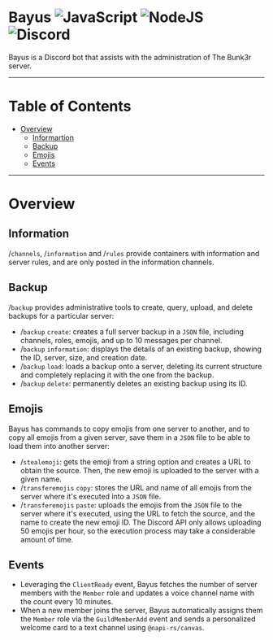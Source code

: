 # Bayus ![JavaScript](https://img.shields.io/badge/javascript-%23323330.svg?style=for-the-badge&logo=javascript&logoColor=%23F7DF1E) ![NodeJS](https://img.shields.io/badge/node.js-6DA55F?style=for-the-badge&logo=node.js&logoColor=white) ![Discord](https://img.shields.io/badge/Discord-%235865F2.svg?style=for-the-badge&logo=discord&logoColor=white)
Bayus is a Discord bot that assists with the administration of The Bunk3r server.

---

# Table of Contents
- [Overview](#overview)
  - [Informartion](#information)
  - [Backup](#backup)
  - [Emojis](#emojis)
  - [Events](#events)

---

# Overview
## Information
/`channels`, /`information` and /`rules` provide containers with information and server rules, and are only posted in the information channels.

## Backup
/`backup` provides administrative tools to create, query, upload, and delete backups for a particular server:

- /`backup` `create`: creates a full server backup in a `JSON` file, including channels, roles, emojis, and up to 10 messages per channel.
- /`backup` `information`: displays the details of an existing backup, showing the ID, server, size, and creation date.
- /`backup` `load`: loads a backup onto a server, deleting its current structure and completely replacing it with the one from the backup.
- /`backup` `delete`: permanently deletes an existing backup using its ID.

## Emojis
Bayus has commands to copy emojis from one server to another, and to copy all emojis from a given server, save them in a `JSON` file to be able to load them into another server:

- /`stealemoji`: gets the emoji from a string option and creates a URL to obtain the source. Then, the new emoji is uploaded to the server with a given name.
- /`transferemojis` `copy`: stores the URL and name of all emojis from the server where it's executed into a `JSON` file.
- /`transferemojis` `paste`: uploads the emojis from the `JSON` file to the server where it's executed, using the URL to fetch the source, and the name to create the new emoji ID. The Discord API only
allows uploading 50 emojis per hour, so the execution process may take a considerable amount of time.

## Events
- Leveraging the `ClientReady` event, Bayus fetches the number of server members with the `Member` role and updates a voice channel name with the count every 10 minutes.
- When a new member joins the server, Bayus automatically assigns them the `Member` role via the `GuildMemberAdd` event and sends a personalized welcome card to a text channel using `@napi-rs/canvas`.
